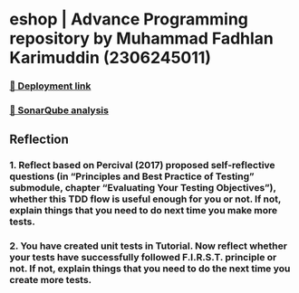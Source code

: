 # eshop | Advance Programming repository by Muhammad Fadhlan Karimuddin (2306245011)

### [🚀 Deployment link](https://tory-madge-poemich-3f32ba73.koyeb.app/product/)
### [🔐 SonarQube analysis](https://sonarcloud.io/project/overview?id=poemich_eshop)

## Reflection

### 1. Reflect based on Percival (2017) proposed self-reflective questions (in “Principles and Best Practice of Testing” submodule, chapter “Evaluating Your Testing Objectives”), whether this TDD flow is useful enough for you or not. If not, explain things that you need to do next time you make more tests.

### 2. You have created unit tests in Tutorial. Now reflect whether your tests have successfully followed F.I.R.S.T. principle or not. If not, explain things that you need to do the next time you create more tests.
